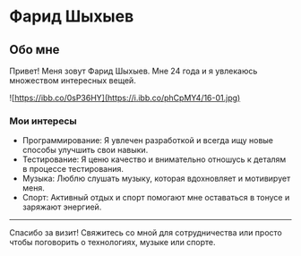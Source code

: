 # Фарид Шыхыев

## Обо мне

Привет! Меня зовут Фарид Шыхыев. Мне 24 года и я увлекаюсь множеством интересных вещей.

![https://ibb.co/0sP36HY](https://i.ibb.co/phCpMY4/16-01.jpg)

### Мои интересы

- Программирование: Я увлечен разработкой и всегда ищу новые способы улучшить свои навыки.
- Тестирование: Я ценю качество и внимательно отношусь к деталям в процессе тестирования.
- Музыка: Люблю слушать музыку, которая вдохновляет и мотивирует меня.
- Спорт: Активный отдых и спорт помогают мне оставаться в тонусе и заряжают энергией.

---

Спасибо за визит! Свяжитесь со мной для сотрудничества или просто чтобы поговорить о технологиях, музыке или спорте.
